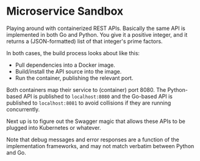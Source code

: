 
# Microservice Sandbox

Playing around with containerized REST APIs. Basically the same API is implemented in both Go and Python. You give it a positive integer, and it returns a (JSON-formatted) list of that integer's prime factors.

In both cases, the build process looks about like this:

- Pull dependencies into a Docker image.
- Build/install the API source into the image.
- Run the container, publishing the relevant port.

Both containers map their service to (container) port 8080. The Python-based API is published to `localhost:8080` and the Go-based API is published to `localhost:8081` to avoid collisions if they are running concurrently.

Next up is to figure out the Swagger magic that allows these APIs to be plugged into Kubernetes or whatever.

Note that debug messages and error responses are a function of the implementation frameworks, and may not match verbatim between Python and Go.
